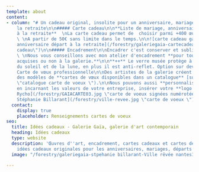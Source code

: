 ```yaml
---
template: about
content:
- column: "# Un cadeau original, insolite pour un anniversaire, mariage, départ à
    la retraite\n\n##### Carte cadeau\n\n**Liste de mariage, anniversaire, départ
    à la retraite**  \nLa carte cadeau permet de  choisir parmi +400 œuvres disponibles.
    \ \nA partir de 50€ sans limite dans le temps.\n\n![carte cadeau galerie mariage
    anniversaire départ à la retraite](/forestry/galeriegaia-cartecadeau.jpg \"carte
    cadeau\")\n\n##### Encadrement\n\nEncadrer c'est conserver et sublimer une oeuvre.
    \ \nNous vous conseillons avec mon atelier d'encadrement **pour toutes œuvres
    acquises ou non à la galerie.**\n\n**++** Le verre musée protège à 98% des UV
    du soleil et de la lune, en plus il est anti-reflet. Option sur devis.\n\n![](/forestry/galeriegaia-encadrement.jpg)\n\n#####
    Carte de vœux professionnelle\n\nDes artistes de la galerie créent pour la galerie
    des modèles de **cartes de vœux disponibles dans un catalogue** [sur demande](mailto:galeriegaia@orange.fr
    \"catalogue carte de voeux \").\n\nNous pouvons aussi **personnaliser votre carte**
    en incarnant les valeurs de votre entreprise, insérer votre **logo et un texte**.\n\n![artiste
    Rycho](/forestry/GAIACARTE03.jpg \"carte de voeux signées numérotées\")\n\n![Artiste
    Stéphanie Billarant](/forestry/ville-revee.jpg \"carte de voeux \")"
  contact:
    display: true
    placeholder: Renseignements cartes de voeux
seo:
  title: Idées cadeaux - Galerie Gaïa, galerie d'art contemporain
  heading: Idées cadeaux
  type: website
  description: 'Œuvres d''art, encadrement, cartes cadeaux et cartes de voeux : des
    idées cadeaux originales pour les anniversaires, mariages, départs à la retraite…'
  image: "/forestry/galeriegaia-stpehanie billarant-Ville rêvée nantes1bd.jpg"

---
```

